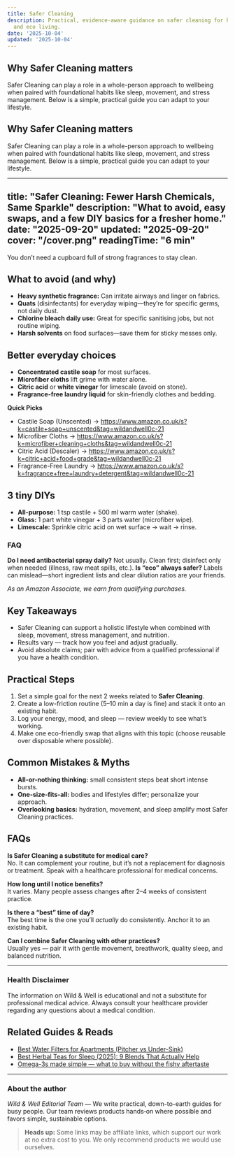 ```yaml
---
title: Safer Cleaning
description: Practical, evidence-aware guidance on safer cleaning for holistic health
  and eco living.
date: '2025-10-04'
updated: '2025-10-04'
---
```


## Why Safer Cleaning matters
Safer Cleaning can play a role in a whole-person approach to wellbeing when paired with foundational habits like sleep, movement, and stress management. Below is a simple, practical guide you can adapt to your lifestyle.

## Why Safer Cleaning matters
Safer Cleaning can play a role in a whole-person approach to wellbeing when paired with foundational habits like sleep, movement, and stress management. Below is a simple, practical guide you can adapt to your lifestyle.

<!-- /content/guides/safer-cleaning.md -->
---
title: "Safer Cleaning: Fewer Harsh Chemicals, Same Sparkle"
description: "What to avoid, easy swaps, and a few DIY basics for a fresher home."
date: "2025-09-20"
updated: "2025-09-20"
cover: "/cover.png"
readingTime: "6 min"
---

You don’t need a cupboard full of strong fragrances to stay clean.

## What to avoid (and why)
- **Heavy synthetic fragrance:** Can irritate airways and linger on fabrics.
- **Quats** (disinfectants) for everyday wiping—they’re for specific germs, not daily dust.
- **Chlorine bleach daily use:** Great for specific sanitising jobs, but not routine wiping.
- **Harsh solvents** on food surfaces—save them for sticky messes only.

## Better everyday choices
- **Concentrated castile soap** for most surfaces.
- **Microfiber cloths** lift grime with water alone.
- **Citric acid** or **white vinegar** for limescale (avoid on stone).
- **Fragrance-free laundry liquid** for skin-friendly clothes and bedding.

**Quick Picks**
- Castile Soap (Unscented) → <https://www.amazon.co.uk/s?k=castile+soap+unscented&tag=wildandwell0c-21>
- Microfiber Cloths → <https://www.amazon.co.uk/s?k=microfiber+cleaning+cloths&tag=wildandwell0c-21>
- Citric Acid (Descaler) → <https://www.amazon.co.uk/s?k=citric+acid+food+grade&tag=wildandwell0c-21>
- Fragrance-Free Laundry → <https://www.amazon.co.uk/s?k=fragrance+free+laundry+detergent&tag=wildandwell0c-21>

## 3 tiny DIYs
- **All-purpose:** 1 tsp castile + 500 ml warm water (shake).
- **Glass:** 1 part white vinegar + 3 parts water (microfiber wipe).
- **Limescale:** Sprinkle citric acid on wet surface → wait → rinse.

### FAQ
**Do I need antibacterial spray daily?** Not usually. Clean first; disinfect only when needed (illness, raw meat spills, etc.).
**Is “eco” always safer?** Labels can mislead—short ingredient lists and clear dilution ratios are your friends.

*As an Amazon Associate, we earn from qualifying purchases.*

## Key Takeaways
- Safer Cleaning can support a holistic lifestyle when combined with sleep, movement, stress management, and nutrition.
- Results vary — track how you feel and adjust gradually.
- Avoid absolute claims; pair with advice from a qualified professional if you have a health condition.


## Practical Steps
1. Set a simple goal for the next 2 weeks related to **Safer Cleaning**.
2. Create a low-friction routine (5–10 min a day is fine) and stack it onto an existing habit.
3. Log your energy, mood, and sleep — review weekly to see what’s working.
4. Make one eco-friendly swap that aligns with this topic (choose reusable over disposable where possible).


## Common Mistakes & Myths
- **All-or-nothing thinking:** small consistent steps beat short intense bursts.
- **One-size-fits-all:** bodies and lifestyles differ; personalize your approach.
- **Overlooking basics:** hydration, movement, and sleep amplify most Safer Cleaning practices.


## FAQs
**Is Safer Cleaning a substitute for medical care?**  
No. It can complement your routine, but it’s not a replacement for diagnosis or treatment. Speak with a healthcare professional for medical concerns.

**How long until I notice benefits?**  
It varies. Many people assess changes after 2–4 weeks of consistent practice.

**Is there a “best” time of day?**  
The best time is the one you’ll *actually* do consistently. Anchor it to an existing habit.

**Can I combine Safer Cleaning with other practices?**  
Usually yes — pair it with gentle movement, breathwork, quality sleep, and balanced nutrition.


---

### Health Disclaimer
The information on Wild & Well is educational and not a substitute for professional medical advice. Always consult your healthcare provider regarding any questions about a medical condition.


## Related Guides & Reads
- [Best Water Filters for Apartments (Pitcher vs Under-Sink)](water-filters-apartments.md)
- [Best Herbal Teas for Sleep (2025): 9 Blends That Actually Help](../posts/best-herbal-teas-for-sleep-2025.md)
- [Omega-3s made simple — what to buy without the fishy aftertaste](omega-3-fish-oil-guide.md)

---

### About the author
*Wild & Well Editorial Team* — We write practical, down-to-earth guides for busy people. Our team reviews products hands‑on where possible and favors simple, sustainable options.

> **Heads up:** Some links may be affiliate links, which support our work at no extra cost to you. We only recommend products we would use ourselves.
